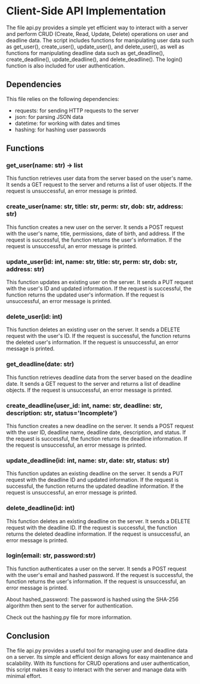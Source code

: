# Client-Side API Implementation

The file api.py provides a simple yet efficient way to interact with a server and perform CRUD (Create, Read, Update, Delete) operations on user and deadline data. The script includes functions for manipulating user data such as get_user(), create_user(), update_user(), and delete_user(), as well as functions for manipulating deadline data such as get_deadline(), create_deadline(), update_deadline(), and delete_deadline(). The login() function is also included for user authentication.

## Dependencies
This file relies on the following dependencies:

- requests: for sending HTTP requests to the server
- json: for parsing JSON data
- datetime: for working with dates and times
- hashing: for hashing user passwords

## Functions
### get_user(name: str) -> list
This function retrieves user data from the server based on the user's name. It sends a GET request to the server and returns a list of user objects. If the request is unsuccessful, an error message is printed.

### create_user(name: str, title: str, perm: str, dob: str, address: str)
This function creates a new user on the server. It sends a POST request with the user's name, title, permissions, date of birth, and address. If the request is successful, the function returns the user's information. If the request is unsuccessful, an error message is printed.

### update_user(id: int, name: str, title: str, perm: str, dob: str, address: str)
This function updates an existing user on the server. It sends a PUT request with the user's ID and updated information. If the request is successful, the function returns the updated user's information. If the request is unsuccessful, an error message is printed.

### delete_user(id: int)
This function deletes an existing user on the server. It sends a DELETE request with the user's ID. If the request is successful, the function returns the deleted user's information. If the request is unsuccessful, an error message is printed.

### get_deadline(date: str)
This function retrieves deadline data from the server based on the deadline date. It sends a GET request to the server and returns a list of deadline objects. If the request is unsuccessful, an error message is printed.

### create_deadline(user_id: int, name: str, deadline: str, description: str, status='Incomplete')
This function creates a new deadline on the server. It sends a POST request with the user ID, deadline name, deadline date, description, and status. If the request is successful, the function returns the deadline information. If the request is unsuccessful, an error message is printed.

### update_deadline(id: int, name: str, date: str, status: str)
This function updates an existing deadline on the server. It sends a PUT request with the deadline ID and updated information. If the request is successful, the function returns the updated deadline information. If the request is unsuccessful, an error message is printed.

### delete_deadline(id: int)
This function deletes an existing deadline on the server. It sends a DELETE request with the deadline ID. If the request is successful, the function returns the deleted deadline information. If the request is unsuccessful, an error message is printed.

### login(email: str, password:str)
This function authenticates a user on the server. It sends a POST request with the user's email and hashed password. If the request is successful, the function returns the user's information. If the request is unsuccessful, an error message is printed.

About hashed_password: The password is hashed using the SHA-256 algorithm then sent to the server for authentication.

Check out the hashing.py file for more information.

## Conclusion
The file api.py provides a useful tool for managing user and deadline data on a server. Its simple and efficient design allows for easy maintenance and scalability. With its functions for CRUD operations and user authentication, this script makes it easy to interact with the server and manage data with minimal effort.